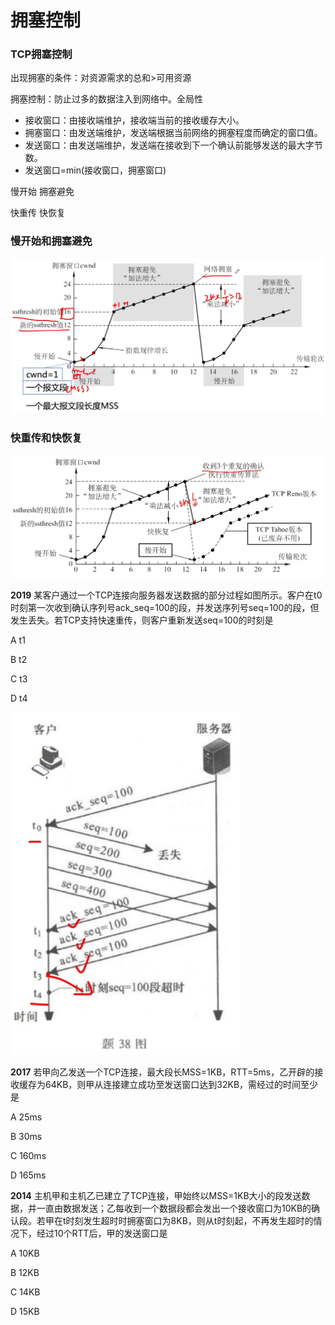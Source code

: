 # 拥塞控制

### TCP拥塞控制

出现拥塞的条件：对资源需求的总和>可用资源

拥塞控制：防止过多的数据注入到网络中。全局性

- 接收窗口：由接收端维护，接收端当前的接收缓存大小。
- 拥塞窗口：由发送端维护，发送端根据当前网络的拥塞程度而确定的窗口值。
- 发送窗口：由发送端维护，发送端在接收到下一个确认前能够发送的最大字节数。
- 发送窗口=min(接收窗口，拥塞窗口)

慢开始 拥塞避免

快重传 快恢复

### 慢开始和拥塞避免

![](1.png)

### 快重传和快恢复

![](2.png)

**2019** 某客户通过一个TCP连接向服务器发送数据的部分过程如图所示。客户在t0时刻第一次收到确认序列号ack_seq=100的段，并发送序列号seq=100的段，但发生丢失。若TCP支持快速重传，则客户重新发送seq=100的时刻是

A t1

B t2

C t3

D t4

<img src="3.png" style="zoom:67%;" />

**2017** 若甲向乙发送一个TCP连接，最大段长MSS=1KB，RTT=5ms，乙开辟的接收缓存为64KB，则甲从连接建立成功至发送窗口达到32KB，需经过的时间至少是

A 25ms

B 30ms

C 160ms

D 165ms

**2014** 主机甲和主机乙已建立了TCP连接，甲始终以MSS=1KB大小的段发送数据，并一直由数据发送；乙每收到一个数据段都会发出一个接收窗口为10KB的确认段。若甲在t时刻发生超时时拥塞窗口为8KB，则从t时刻起，不再发生超时的情况下，经过10个RTT后，甲的发送窗口是

A 10KB

B 12KB

C 14KB

D 15KB